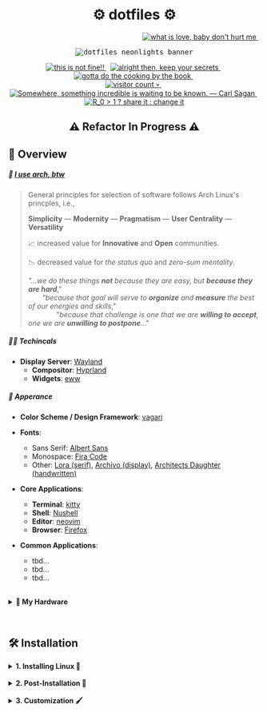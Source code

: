 <!-- ============================================================================ -->
<!-- ⚙️ heading {{{ -->
<h1 align="center">⚙️ dotfiles ⚙️</h1>

<p align="right">
    <a href="https://github.com/nosvagor/vagari/stargazers">
        <img
            src="https://img.shields.io/github/stars/nosvagor/vagari?color=ecc45d&logo=apachespark&labelColor=24283b&logoColor=ecc45d&style=for-the-badge"
            title="what is love, baby don't hurt me"
        >
    </a>
    &nbsp;
    <!-- <a href="https://cullyn.eth/"> -->
    <!--     <img -->
    <!--         src="https://img.shields.io/github/sponsors/nosvagor?color=dc60bf&logo=githubsponsors&labelColor=24283b&logoColor=dc60bf&style=for-the-badge" -->
    <!--         title="github sponsors not set up, pref ETH to cullyn.eth for now" -->
    <!--     > -->
    <!-- </a> -->
</p>

<p align="center">
    <kbd>
        <img
            alt="dotfiles neonlights banner"
            src="https://github.com/nosvagor/dotfiles/blob/main/share/dotfiles-banner.gif?raw=true"/>
    </kbd>
</p>

<p align="center">
  <a href="https://github.com/nosvagor/dotfiles/issues">
      <img
          src="https://img.shields.io/github/issues/nosvagor/dotfiles?color=ed5f6f&logo=fireship&labelColor=24283b&logoColor=ed5f6f&style=for-the-badge"
          title="this is not fine!!"
      >
  </a>
  &nbsp;
  <a href="https://github.com/nosvagor/dotfiles/discussions">
      <img
          title="alright then, keep your secrets"
          src="https://img.shields.io/github/discussions/nosvagor/dotfiles?color=ec9055&logo=github&labelColor=24283b&logoColor=ec9055&style=for-the-badge"
      >
  </a>
  &nbsp;
  <a href="https://github.com/nosvagor/dotfiles/contributors">
      <img
          src="https://img.shields.io/github/contributors/nosvagor/dotfiles?color=86b96f&logo=gitea&labelColor=24283b&logoColor=86b96f&style=for-the-badge"
          title="gotta do the cooking by the book"
      >
  </a>
  &nbsp;
  <br>
  <a href="https://www.reddit.com/r/unixporn/">
      <img
          src="https://vbr.wocr.tk/badge?color=59b5e5&logoColor=59b5e5&page_id=nosvagor/dotfiles&logo=linux&style=for-the-badge&lcolor=24283b"
          alt="visitor count 💀"
          title="hello there (I use arch, neovim, and rust, btw)"
      >
  </a>
  &nbsp;
  <a href="https://github.com/nosvagor/dotfiles/network/members">
      <img
          src="https://img.shields.io/github/forks/nosvagor/dotfiles?color=6c88f4&logo=git&labelColor=24283b&logoColor=6c88f4&style=for-the-badge"
          title="Somewhere, something incredible is waiting to be known. &mdash; Carl Sagan"
      >
  </a>
  &nbsp;
  <a href="https://youtu.be/gxAaO2rsdIs">
      <img
          src="https://img.shields.io/github/license/nosvagor/dotfiles?color=9d71f0&logo=gnu&labelColor=24283b&logoColor=9d71f0&style=for-the-badge"
          title="R_0 > 1 ? share it : change it"
      >
  </a>
</p>
<!-- }}} -->
<!-- ============================================================================ -->

<h2 align="center"> ⚠️ Refactor In Progress ⚠️</h2>

## 👾 Overview

##### 🐧 **[I use arch, btw](https://wiki.archlinux.org/title/Arch_Linux)**
> General principles for selection of software follows Arch Linux's princples, i.e.,
>
> **Simplicity** &mdash; **Modernity**  &mdash; **Pragmatism** &mdash; **User Centrality** &mdash; **Versatility**
>
> 📈 increased value for **Innovative** and **Open** communities.
>
> 📉 decreased value for _the status quo_ and _zero-sum mentality_.
>
> _"...we do these things **not** because they are easy, but **because they are hard**_,"<br>
> &emsp;&emsp;_"because that goal will serve to **organize** and **measure** the best of our energies and skills_,"<br>
> &emsp;&emsp;&emsp;&emsp;"_because that challenge is one that we are **willing to accept**, one we are **unwilling to postpone**_..."

##### 👨‍💻 Techincals

- **Display Server**: [Wayland](https://wiki.archlinux.org/title/Wayland)
    - **Compositor**: [Hyprland](https://hyprland.org/)
    - **Widgets**: [eww](https://github.com/elkowar/eww)

##### 🎥 Apperance

- **Color Scheme / Design Framework**: [vagari](https://github.com/nosvagor/vagari)

- **Fonts**:
    - Sans Serif: [Albert Sans](https://fonts.google.com/specimen/Albert+Sans?query=Albert+Sans)
    - Monospace: [Fira Code](https://github.com/tonsky/FiraCode)
    - Other: [Lora (serif)](https://fonts.google.com/specimen/Lora),
             [Archivo (display)](https://fonts.google.com/specimen/Archivo),
             [Architects Daughter (handwritten)](https://fonts.google.com/specimen/Architects+Daughter)

- **Core Applications**:
    - **Terminal**: [kitty](https://sw.kovidgoyal.net/kitty/)
    - **Shell**: [Nushell](https://www.nushell.sh/)
    - **Editor**: [neovim](https://neovim.io/)
    - **Browser**: [Firefox](https://www.mozilla.org/en-US/firefox/developer/)

- **Common Applications**:
    - tbd...
    - tbd...
    - tbd...


<!--   - Plugins: [syntax highlighting](https://github.com/zsh-users/zsh-syntax-highlighting), [auto suggestions](https://github.com/zsh-users/zsh-autosuggestions), [auto complete](https://github.com/marlonrichert/zsh-autocomplete), [colored man pages](https://github.com/ael-code/zsh-colored-man-pages) -->
<!--   - Prompt: custom [starship](https://starship.rs/) + [custom DNA greeter](cullyn/.local/bin/dna) -->
<!--   - Quick navigation: [jump](https://github.com/gsamokovarov/jump) -->
<!--   - Theme: [Tokyo Night (storm)](https://github.com/folke/tokyonight.nvim) -->
<!--   - [config files](cullyn/.config/nvim/) _(work in progress)_ 🔨 -->
<!--   - [vimium](https://github.com/philc/vimium) -->
<!--   - and a custom, minimal css theme: [tokyo night]() _(work in progress)_ 🔨 -->
<!--   - [config files](cullyn/.config/nnn/) _(work in progress)_ 🔨 -->
<!-- - **Music**: [YouTube Music](https://aur.archlinux.org/packages/ytmdesktop-git) -->
<!--   - I might try to write a CLI app for YouTube Music (the electron web emulator is pretty bad). -->
<!--   - However, [playerctl](https://github.com/altdesktop/playerctl) solves most usage issues, for now. -->
<!-- - **Launcher**: [rofi](https://github.com/davatorium/rofi) -->
<!-- - **PDF viewer**: [zathura](https://pwmt.org/projects/zathura/) -->
<!-- - **Notifications**: [dunst](https://github.com/dunst-project/dunst) -->
<!-- - **Music visualizer**: [cava](https://github.com/karlstav/cava) -->
<!-- - **Fonts**: [google fonts](https://aur.archlinux.org/packages/ttf-google-fonts-git/) / [nerd fonts](https://github.com/ryanoasis/nerd-fonts) -->
<!--   - [Albert Sans (serif)](https://fonts.google.com/specimen/Albert+Sans?query=Albert) -->
<!--   - [Roboto Slab (serif)](https://fonts.google.com/specimen/Roboto+Slab?query=Roboto+S) -->
<!--   - [Hack Nerd Font (monospace)](https://github.com/ryanoasis/nerd-fonts) -->
<!--   - Noto Color Emoji and Noto Emoji -->
<!-- - **GTK**: [Tokyo Night GTK (storm)](https://github.com/Fausto-Korpsvart/Tokyo-Night-GTK-Theme) -->
<!--   - TODO: maybe customize it further, see [.local/share/themes](https://github.com/nosvagor/dotfiles/tree/main/cullyn/.local/share/themes) 🔨 -->
<!-- - **Cursor**: [Nordzy Cursors](https://github.com/alvatip/Nordzy-cursors) -->
<!-- - **Icons**: [Nordzy Icon Theme](https://github.com/alvatip/Nordzy-icon) -->

</details>
&nbsp;
<details>
<summary><b> 🧰 My Hardware</b></summary>

- **Mouse**: MX Master 3S
- **CPU**: AMD Ryzen 7 3700X (16) @ 3.600GHz
- **GPU**: AMD ATI Radeon RX 5600 OEM/5600 XT / 5700/5700 XT
- **Monitor**: SAMSUNG UR59 Series 32-Inch 4K UHD (3840x2160)
- **Keybaord:** Corne (Helidox) 42 key, Kailh gChoc Light Blue (20g),

</details>

&nbsp;

## 🛠️ Installation

<details>
<summary><b>1. Installing Linux 🐧 </b></summary>

##### [Official ArchWiki Installation Guide](https://wiki.archlinux.org/title/installation_guide)

##### [Please do read the FAQ](https://wiki.archlinux.org/title/Frequently_asked_questions)

**⚠️ Note:** _the following is essentially what I did if you want to start from scratch and
follow along. Installation does not have to be exactly like I describe; these
instructions are mostly just here for personal reference to debug what I might be
doing wrong, or did wrong. Some minor steps or, reason behind my choices, are not explicitly stated._

**1.1 Acquire an installation image**: https://archlinux.org/download/

**1.2 Prepare an installation medium:**

- find USB device partition (**sda** or **sdb**, probably):

      lsblk -f

- write to usb using **dd** (sd"x", do not use partition number):

      dd bs=4M if=path/to/archlinux-version-x86_64.iso of=/dev/sdx conv=fsync oflag=direct status=progress

**1.3 Use guided arch installation:**

- boot to usb and run command (installing is easy to follow):

      archinstall

- best to install a few essential packages during this step:

      base base-devel linux-headers git rustup

---

---

</details>
&nbsp;
<details>
<summary><b>2. Post-Installation 🧰 </b></summary>

##### [ArchWiki General Recommendations](https://wiki.archlinux.org/title/General_recommendations)

2.1 Install AUR helper ([paru](https://github.com/Morganamilo/paru))

    git clone https://aur.archlinux.org/paru.git
    cd paru
    makepkg -si

&nbsp;

2.2 Install packages:

    cd $HOME && git clone https://github.com/nosvagor/dotfiles.git
    paru -S - < $HOME/dotfiles/packages.txt

&nbsp;

2.3 Configure shell and link config files:

- Change default shell to zsh:

      chsh -s $(/usr/bin/nu)


2.4 Configure SSH for GitHub _(here for personal reference)_:

    ssh-keygen -t ed25519 -C "your_email@example.com"
    eval "$(ssh-agent -s)"
    ssh-add ~/.ssh/id_ed25519
    bat ~/.ssh/id_ed25519.pub
    # Add ssh key to github, then update remote origin:
    git remote set-url origin git@github.com:USERNAME/REPOSITORY.git

&nbsp;

2.5 Update [bluetooth](https://wiki.archlinux.org/title/bluetooth):

    systemctl enable bluetooth.service
    systemctl start bluetooth.service #(if before reboot)

- pair device

      bluetoothctl
      power on
      scan on
      pair DEVICE
      trust DEVICE
      connect DEVICE

- auto power-on:

      /etc/bluetooth/main.conf
      ---
      [Policy]
      AutoEnable=true

- disable shitty built in bluetooth, e.g., (0b05:18ea is the important part):

      lsusb | grep "Bluetooth"

      # yields
      Bus 001 Device 004: ID 0b05:18ea ASUSTek Computer, Inc. Bluetooth Radio

      touch /etc/udev/rules.d/81-bluetooth-hci.rules
      ---
      SUBSYSTEM=="usb", ATTRS{idVendor}=="0b05", ATTRS{idProduct}=="18ea", ATTR{authorized}="0"

- verify by checking available agents (after restaring service):

      bluetoothctl list

      # yields
      Controller 3C:7C:3F:A2:38:10 costello [default]

      # insteasd of
      Controller 3C:7C:3F:A2:38:10 costello #1 [default]
      Controller D8:C0:A6:88:B1:24 costello

&nbsp;

2.7 Create default directories [user-dirs.dir](https://github.com/nosvagor/dotfiles/blob/main/cullyn/.config/user-dirs.dirs))


2.8 Edit boot config (skip boot menu):

    ──────┬────────────────────────────────────────────────────────────────────
          │ File: /boot/loader/loader.conf
    ──────┼────────────────────────────────────────────────────────────────────
      1   │ timeout 0
    ──────┴────────────────────────────────────────────────────────────────────

---

---

</details>
&nbsp;
<details>

<summary><b>3. Customization 🖌️</b></summary>

#### [Firefox](https://www.mozilla.org/en-US/firefox/developer/) 🦊

🦊.1 update various `about:config` options:

- Update scaling factor if in HiDPI environment:

      layout.css.devPixelsPerPx = 1.3

- Stop asking to restore session (I often just kill the window and don't want the prompt later)

      browser.sessionstore.resume_from_crash = false

- Hide PDF sidebar by default

      pdfjs.sidebarViewOnLoad = 0

- Disable exentesion button

      extensions.unifiedExtensions.enabled = false

---

---

</details>

